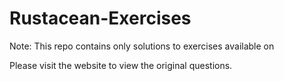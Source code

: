 # Rustacean-Exercises

Note: This repo contains only solutions to exercises available on 

Please visit the website to view the original questions.
